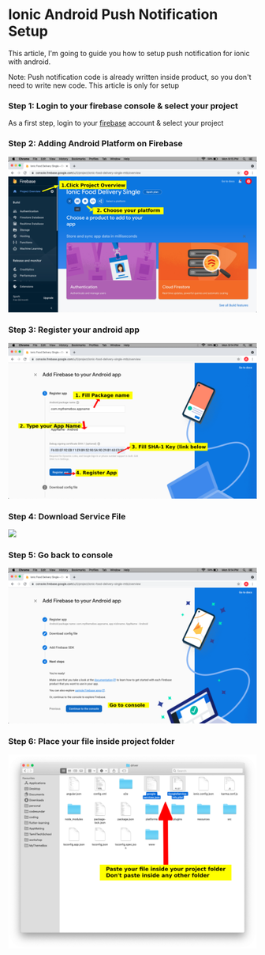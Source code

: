 # Ionic Android Push Notification Setup

This article, I'm going to guide you how to setup push notification for ionic with android.

Note: Push notification code is already written inside product, so you don't need to write new code. This article is only for setup

### Step 1: Login to your firebase console & select your project

As a first step, login to your [firebase](https://console.firebase.google.com/) account & select your project


### Step 2: Adding Android Platform on Firebase

![](./assets/images/add-platform.png)

### Step 3: Register your android app

![](./assets/images/register-android-app.png)

### Step 4: Download Service File

![](./assets/images/download-download-android-service-file.png)

### Step 5: Go back to console

![](./assets/images/android-goto-console.png)

### Step 6: Place your file inside project folder

![](./assets/images/place-service-files.png)